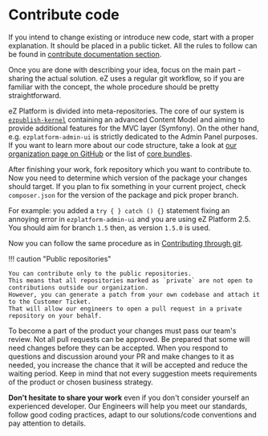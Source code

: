 # Contribute code

If you intend to change existing or introduce new code, start with a proper explanation.
It should be placed in a public ticket.
All the rules to follow can be found in [contribute documentation section](documentation.md).

Once you are done with describing your idea, focus on the main part - sharing the actual solution.
eZ uses a regular git workflow, so if you are familiar with the concept, the whole procedure should be pretty straightforward.

eZ Platform is divided into meta-repositories.
The core of our system is [`ezpublish-kernel`](https://github.com/ezsystems/ezpublish-kernel)
containing an advanced Content Model and aiming to provide additional features for the MVC layer (Symfony).
On the other hand, e.g. `ezplatform-admin-ui` is strictly dedicated to the Admin Panel purposes.
If you want to learn more about our code structure, take a look at [our organization page on GitHub](https://github.com/ezsystems)
or the list of [core bundles](../guide/bundles/#core-bundles).

After finishing your work, fork repository which you want to contribute to.
Now you need to determine which version of the package your changes should target.
If you plan to fix something in your current project, check `composer.json` for the version of the package and pick proper branch.

For example: you added a `try { } catch () {}` statement fixing an annoying error in `ezplatform-admin-ui`
and you are using eZ Platform 2.5. You should aim for branch `1.5` then, as version `1.5.0` is used.

Now you can follow the same procedure as in [Contributing through git](documentation/#contributing-through-git).

!!! caution "Public repositories"

    You can contribute only to the public repositories.
    This means that all repositories marked as `private` are not open to contributions outside our organization.
    However, you can generate a patch from your own codebase and attach it to the Customer Ticket.
    That will allow our engineers to open a pull request in a private repository on your behalf.

To become a part of the product your changes must pass our team's review.
Not all pull requests can be approved. Be prepared that some will need changes before they can be accepted.
When you respond to questions and discussion around your PR and make changes to it as needed,
you increase the chance that it will be accepted and reduce the waiting period.
Keep in mind that not every suggestion meets requirements of the product or chosen business strategy.

**Don't hesitate to share your work** even if you don't consider yourself an experienced developer.
Our Engineers will help you meet our standards, follow good coding practices,
adapt to our solutions/code conventions and pay attention to details.
